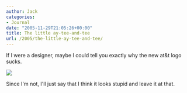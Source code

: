 ```yaml
---
author: Jack
categories:
- Journal
date: "2005-11-29T21:05:26+00:00"
title: The little ay-tee-and-tee
url: /2005/the-little-ay-tee-and-tee/
---
```


If I were a designer, maybe I could tell you exactly why the new at&t logo sucks.

![][1]

Since I'm not, I'll just say that I think it looks stupid and leave it at that.

 [1]: /files/newatt.png